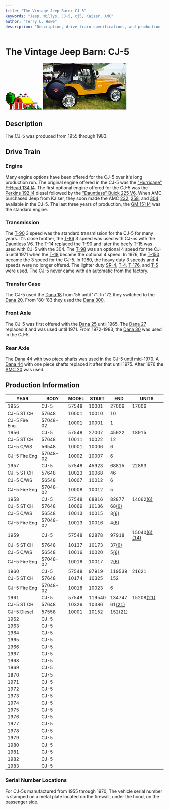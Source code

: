 ```yaml
---
title: "The Vintage Jeep Barn: CJ-5"
keywords: "Jeep, Willys, CJ-5, cj5, Kaiser, AMC"
author: "Terry L. Howe"
description: "Description, drive train specifications, and production information for the Jeep CJ-5"
---
```

# The Vintage Jeep Barn: CJ-5

![barn](/img/barn.gif) [![](/img/cj5_.jpg)](/img/cj5.jpg) 

## Description

The CJ-5 was produced from 1955 through 1983.

## Drive Train

### Engine

Many engine options have been offered for the CJ-5 over it's long production run. The original engine offered in the CJ-5 was the ["Hurricane" F-Head 134 I4](/engine/factory/hurricane134.md). The first optional engine offered for the CJ-5 was the [Perkins 192 I4](/engine/factory/perkins192.md) diesel followed by the ["Dauntless" Buick 225 V6](/engine/factory/dauntless225.md). When AMC purchased Jeep from Kaiser, they soon made the AMC [232](/engine/factory/amc232.md), [258](/engine/factory/amc258.md), and [304](/engine/factory/amc304.md) available in the CJ-5. The last three years of production, the [GM 151 I4](/engine/factory/gm151.md) was the standard engine.

### Transmission

The [T-90](/transmission/factory/t90.md) 3 speed was the standard transmission for the CJ-5 for many years. It's close brother, the [T-86](/transmission/factory/t86.md) 3 speed was used with CJ-5s with the Dauntless V6. The [T-14](/transmission/factory/t14.md) replaced the T-90 and later the beefy [ T-15](/transmission/factory/t15.md) was used with CJ-5 with the 304. The [ T-98](/transmission/factory/t18.md) was an optional 4 speed for the CJ-5 until 1971 when the [T-18](/transmission/factory/t18.md) became the optional 4 speed. In 1976, the [T-150](/transmission/factory/t150.md) became the 3 speed for the CJ-5. In 1980, the heavy duty 3 speeds and 4 speeds were no longer offered. The lighter duty [SR-4](/transmission/factory/t4.md), [T-4](/transmission/factory/t4.md), [T-176](/transmission/factory/t176.md), and [T-5](/transmission/factory/t5.md) were used. The CJ-5 never came with an automatic from the factory. 

### Transfer Case

The CJ-5 used the [Dana 18](/xfer/factory/d18.md) from '55 until '71. In '72 they switched to the [Dana 20](/xfer/factory/d20.md). From '80-'83 they used the [Dana 300](/xfer/factory/d300.md). 

### Front Axle

The CJ-5 was first offered with the [Dana 25](/axle/factory/d25.md) until 1965. The [Dana 27](/axle/factory/d27.md) replaced it and was used until 1971. From 1972-1983, the [Dana 30](/axle/factory/d30.md) was used in the CJ-5. 

### Rear Axle

The [Dana 44](/axle/factory/d44.md) with two piece shafts was used in the CJ-5 until mid-1970. A [Dana 44](/axle/factory/d44.md) with one piece shafts replaced it after that until 1975. After 1976 the [AMC 20](/axle/factory/amc20.md) was used. 

## Production Information

| YEAR           | BODY     | MODEL | START  | END                             | UNITS                                                       |
|----------------|----------|-------|--------|---------------------------------|-------------------------------------------------------------|
| 1955           | CJ-5     | 57548 | 10001  | 27006                           | 17006                                                       |
| CJ-5 ST CH     | 57648    | 10001 | 10010  | 10                              |                                                             |
| CJ-5 Fire Eng. | 57048-02 | 10001 | 10001  | 1                               |                                                             |
| 1956           | CJ-5     | 57548 | 27007  | 45922                           | 18915                                                       |
| CJ-5 ST CH     | 57648    | 10011 | 10022  | 12                              |                                                             |
| CJ-5 C/WS      | 56548    | 10001 | 10006  | 6                               |                                                             |
| CJ-5 Fire Eng  | 57048-02 | 10002 | 10007  | 6                               |                                                             |
| 1957           | CJ-5     | 57548 | 45923  | 68815                           | 22893                                                       |
| CJ-5 ST CH     | 57648    | 10023 | 10068  | 46                              |                                                             |
| CJ-5 C/WS      | 56548    | 10007 | 10012  | 6                               |                                                             |
| CJ-5 Fire Eng  | 57048-02 | 10008 | 10012  | 5                               |                                                             |
| 1958           | CJ-5     | 57548 | 68816  | 82877                           | 14062[(6)](/history/index.md#6)                             |
| CJ-5 ST CH     | 57648    | 10069 | 10136  | 68[(6)](/history/index.md#6)    |                                                             |
| CJ-5 C/WS      | 56548    | 10013 | 10015  | 3[(6)](/history/index.md#6)     |                                                             |
| CJ-5 Fire Eng  | 57048-02 | 10013 | 10016  | 4[(6)](/history/index.md#6)     |                                                             |
| 1959           | CJ-5     | 57548 | 82878  | 97918                           | 15040[(6)](/history/index.md#6)[(14)](/history/index.md#14) |
| CJ-5 ST CH     | 57648    | 10137 | 10173  | 37[(6)](/history/index.md#6)    |                                                             |
| CJ-5 C/WS      | 56548    | 10016 | 10020  | 5[(6)](/history/index.md#6)     |                                                             |
| CJ-5 Fire Eng  | 57048-02 | 10016 | 10017  | 2[(6)](/history/index.md#6)     |                                                             |
| 1960           | CJ-5     | 57548 | 97919  | 119539                          | 21621                                                       |
| CJ-5 ST CH     | 57648    | 10174 | 10325  | 152                             |                                                             |
| CJ-5 Fire Eng  | 57048-02 | 10018 | 10023  | 6                               |                                                             |
| 1961           | CJ-5     | 57548 | 119540 | 134747                          | 15208[(21)](/history/index.md#21)                           |
| CJ-5 ST CH     | 57648    | 10326 | 10386  | 61[(21)](/history/index.md#21)  |                                                             |
| CJ-5 Diesel    | 57558    | 10001 | 10152  | 152[(21)](/history/index.md#21) |                                                             |
| 1962           | CJ-5     |       |        |                                 |                                                             |
| 1963           | CJ-5     |       |        |                                 |                                                             |
| 1964           | CJ-5     |       |        |                                 |                                                             |
| 1965           | CJ-5     |       |        |                                 |                                                             |
| 1966           | CJ-5     |       |        |                                 |                                                             |
| 1967           | CJ-5     |       |        |                                 |                                                             |
| 1968           | CJ-5     |       |        |                                 |                                                             |
| 1969           | CJ-5     |       |        |                                 |                                                             |
| 1970           | CJ-5     |       |        |                                 |                                                             |
| 1971           | CJ-5     |       |        |                                 |                                                             |
| 1972           | CJ-5     |       |        |                                 |                                                             |
| 1973           | CJ-5     |       |        |                                 |                                                             |
| 1974           | CJ-5     |       |        |                                 |                                                             |
| 1975           | CJ-5     |       |        |                                 |                                                             |
| 1976           | CJ-5     |       |        |                                 |                                                             |
| 1977           | CJ-5     |       |        |                                 |                                                             |
| 1978           | CJ-5     |       |        |                                 |                                                             |
| 1979           | CJ-5     |       |        |                                 |                                                             |
| 1980           | CJ-5     |       |        |                                 |                                                             |
| 1981           | CJ-5     |       |        |                                 |                                                             |
| 1982           | CJ-5     |       |        |                                 |                                                             |
| 1983           | CJ-5     |       |        |                                 |                                                             |

### Serial Number Locations

For CJ-5s manufactured from 1955 through 1970, The vehicle serial number is stamped on a metal plate located on the firewall, under the hood, on the passenger side.